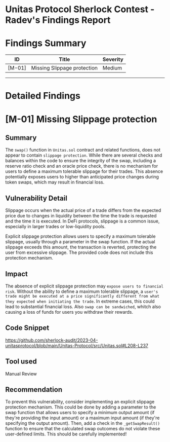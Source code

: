 # Unitas Protocol Sherlock Contest - Radev's Findings Report

# Findings Summary

| ID     | Title                                                              | Severity |
| ------ | ------------------------------------------------------------------ | -------- |
| [M-01] | Missing Slippage protection | Medium |

---

# **Detailed Findings**

# [M-01] Missing Slippage protection

## Summary

The `swap()` function in `Unitas.sol` contract and related functions, does not appear to contain `slippage protection`. While there are several checks and balances within the code to ensure the integrity of the swap, including a reserve ratio check and an oracle price check, there is no mechanism for users to define a maximum tolerable slippage for their trades. This absence potentially exposes users to higher than anticipated price changes during token swaps, which may result in financial loss.

## Vulnerability Detail

Slippage occurs when the actual price of a trade differs from the expected price due to changes in liquidity between the time the trade is requested and the time it is executed. In DeFi protocols, slippage is a common issue, especially in larger trades or low-liquidity pools.

Explicit slippage protection allows users to specify a maximum tolerable slippage, usually through a parameter in the swap function. If the actual slippage exceeds this amount, the transaction is reverted, protecting the user from excessive slippage. The provided code does not include this protection mechanism.

## Impact

The absence of explicit slippage protection may `expose users to financial risk`. Without the ability to define a maximum tolerable slippage, a `user's trade might be executed at a price significantly different from what they expected when initiating the trade`. In extreme cases, this could lead to substantial financial loss. Also `swap can be sandwiched`, whitch also causing a loss of funds for users you withdraw their rewards.

## Code Snippet

https://github.com/sherlock-audit/2023-04-unitasprotocol/blob/main/Unitas-Protocol/src/Unitas.sol#L208-L237

## Tool used

Manual Review

## Recommendation

To prevent this vulnerability, consider implementing an explicit slippage protection mechanism. This could be done by adding a parameter to the swap function that allows users to specify a minimum output amount (if they're providing the input amount) or a maximum input amount (if they're specifying the output amount). Then, add a check in the `_getSwapResult()` function to ensure that the calculated swap outcomes do not violate these user-defined limits. This should be carefully implemented!
